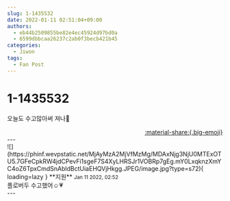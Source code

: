 ```yaml
---
slug: 1-1435532
date: 2022-01-11 02:51:04+09:00
authors:
  - eb44b2509855be82e4ec45924d97bd0a
  - 6599dbbcaa26237c2ab0f3becb421b45
categories:
  - Jiwon
tags:
  - Fan Post
---
```


# 1-1435532

<div class="post-container" markdown="1">
<div class="content-container md-sidebar__scrollwrap" markdown="1">

오늘도 수고많아써 져나🤗

</div>
</div>

<div style="text-align: right;" markdown="1">
<a href="https://weverse.io/fromis9/fanpost/1-1435532" style="text-align: right;">:material-share:{.big-emoji}</a>
</div>
---

<div class="comments-container md-sidebar__scrollwrap" markdown="1">
<div class="comment" markdown="1">
<div class='id-container' markdown="1">
![](https://phinf.wevpstatic.net/MjAyMzA2MjVfMzMg/MDAxNjg3NjU0MTExOTU5.7GFeCpkRW4jdCPevFi1sgeF7S4XyLHRSJr1VOBRp7gEg.mY0LxqknzXmYC4oZ6TpxCmdSnAbldBctUiaEHQVjHkgg.JPEG/image.jpg?type=s72){ loading=lazy }
**<span class="artist">지원</span>** <small>Jan 11 2022, 02:52</small><br>
</div>
<div class='comment-body' markdown="1">
플로버두 수고했어☺️💗
</div>
</div>
</div>
---
